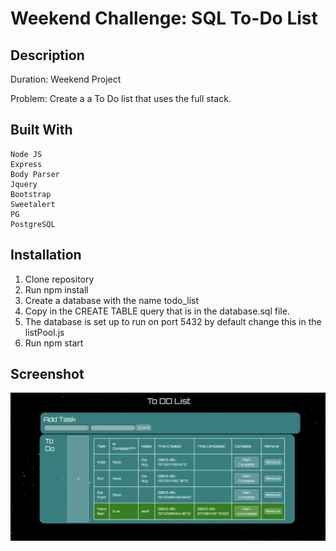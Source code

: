 # Weekend Challenge: SQL To-Do List
    


## Description

Duration: Weekend Project

Problem: Create a a To Do list that uses the full stack.



## Built With

    Node JS
    Express
    Body Parser
    Jquery
    Bootstrap
    Sweetalert
    PG
    PostgreSQL

## Installation

1. Clone repository 
2. Run npm install
3. Create a database with the name todo_list
4. Copy in the CREATE TABLE query that is in the database.sql file.
5. The database is set up to run on port 5432 by default change this in the listPool.js
6. Run npm start


## Screenshot

![screenshot](Screenshot.png)

